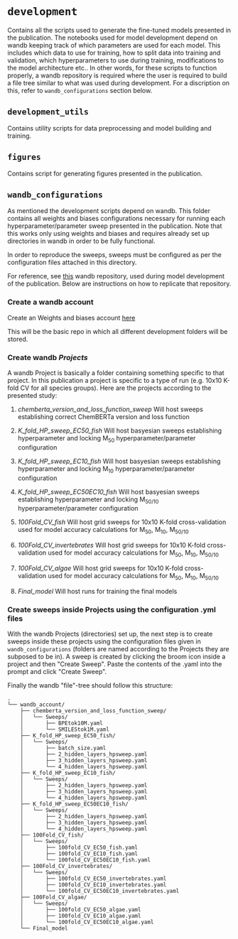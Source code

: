 # `development`

Contains all the scripts used to generate the fine-tuned models presented in the publication. The notebooks used for model development depend on wandb keeping track of which parameters are used for each model. This includes which data to use for training, how to split data into training and validation, which hyperparameters to use during training, modifications to the model architecture etc.. In other words, for these scripts to function properly, a wandb repository is required where the user is required to build a file tree similar to what was used during development. For a discription on this, refer to `wandb_configurations` section below.

## `development_utils`
Contains utility scripts for data preprocessing and model building and training.

## `figures`

Contains script for generating figures presented in the publication.

## `wandb_configurations`

As mentioned the development scripts depend on wandb. This folder contains all weights and biases configurations necessary for running each hyperparameter/parameter sweep presented in the publication. Note that this works only using weights and biases and requires already set up directories in wandb in order to be fully functional. 

In order to reproduce the sweeps, sweeps must be configured as per the configuration files attached in this directory.

For reference, see [this](https://wandb.ai/ecotoxformer) wandb repository, used during model development of the publication. Below are instructions on how to replicate that repository.

### Create a wandb account
Create an Weights and biases account [here](https://wandb.ai/)

This will be the basic repo in which all different development folders will be stored.

### Create wandb *Projects*
A wandb Project is basically a folder containing something specific to that project. In this publication a project is specific to a type of run (e.g. 10x10 K-fold CV for all species groups). Here are the projects according to the presented study:

1. *chemberta_version_and_loss_function_sweep* Will host sweeps establishing correct ChemBERTa version and loss function
2. *K_fold_HP_sweep_EC50_fish* Will host basyesian sweeps establishing hyperparameter and locking M<sub>50</sub> hyperparameter/parameter configuration
3. *K_fold_HP_sweep_EC10_fish* Will host basyesian sweeps establishing hyperparameter and locking M<sub>10</sub> hyperparameter/parameter configuration
4. *K_fold_HP_sweep_EC50EC10_fish* Will host basyesian sweeps establishing hyperparameter and locking M<sub>50/10</sub> hyperparameter/parameter configuration

5. *100Fold_CV_fish* Will host grid sweeps for 10x10 K-fold cross-validation used for model accuracy calculations for M<sub>50</sub>, M<sub>10</sub>, M<sub>50/10</sub>
6. *100Fold_CV_invertebrates* Will host grid sweeps for 10x10 K-fold cross-validation used for model accuracy calculations for M<sub>50</sub>, M<sub>10</sub>, M<sub>50/10</sub>
7. *100Fold_CV_algae* Will host grid sweeps for 10x10 K-fold cross-validation used for model accuracy calculations for M<sub>50</sub>, M<sub>10</sub>, M<sub>50/10</sub>

8. *Final_model* Will host runs for training the final models

### Create sweeps inside Projects using the configuration .yml files
With the wandb Projects (directories) set up, the next step is to create sweeps inside these projects using the configuration files given in `wandb_configurations` (folders are named according to the Projects they are subposed to be in). A sweep is created by clicking the broom icon inside a project and then "Create Sweep". Paste the contents of the .yaml into the prompt and click "Create Sweep".

Finally the wandb "file"-tree should follow this structure:

```
.
└── wandb_account/
    ├── chemberta_version_and_loss_function_sweep/
    │   └── Sweeps/
    │       ├── BPEtok10M.yaml
    │       └── SMILEStok1M.yaml
    ├── K_fold_HP_sweep_EC50_fish/
    │   └── Sweeps/
    │       ├── batch_size.yaml
    │       ├── 2_hidden_layers_hpsweep.yaml
    │       ├── 3_hidden_layers_hpsweep.yaml
    │       └── 4_hidden_layers_hpsweep.yaml
    ├── K_fold_HP_sweep_EC10_fish/
    │   └── Sweeps/
    │       ├── 2_hidden_layers_hpsweep.yaml
    │       ├── 3_hidden_layers_hpsweep.yaml
    │       └── 4_hidden_layers_hpsweep.yaml
    ├── K_fold_HP_sweep_EC50EC10_fish/
    │   └── Sweeps/
    │       ├── 2_hidden_layers_hpsweep.yaml
    │       ├── 3_hidden_layers_hpsweep.yaml
    │       └── 4_hidden_layers_hpsweep.yaml
    ├── 100Fold_CV_fish/
    │   └── Sweeps/
    │       ├── 100fold_CV_EC50_fish.yaml
    │       ├── 100fold_CV_EC10_fish.yaml
    │       └── 100fold_CV_EC50EC10_fish.yaml
    ├── 100Fold_CV_invertebrates/
    │   └── Sweeps/
    │       ├── 100fold_CV_EC50_invertebrates.yaml
    │       ├── 100fold_CV_EC10_invertebrates.yaml
    │       └── 100fold_CV_EC50EC10_invertebrates.yaml
    ├── 100Fold_CV_algae/
    │   └── Sweeps/
    │       ├── 100fold_CV_EC50_algae.yaml
    │       ├── 100fold_CV_EC10_algae.yaml
    │       └── 100fold_CV_EC50EC10_algae.yaml
    └── Final_model
```